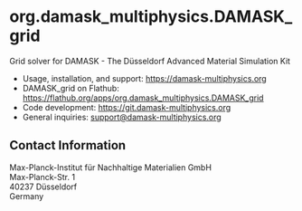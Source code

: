 # org.damask\_multiphysics.DAMASK\_grid

Grid solver for DAMASK - The Düsseldorf Advanced Material Simulation Kit

- Usage, installation, and support: https://damask-multiphysics.org
- DAMASK\_grid on Flathub: https://flathub.org/apps/org.damask_multiphysics.DAMASK_grid
- Code development: https://git.damask-multiphysics.org
- General inquiries: support@damask-multiphysics.org

## Contact Information

Max-Planck-Institut für Nachhaltige Materialien GmbH  
Max-Planck-Str. 1  
40237 Düsseldorf  
Germany
